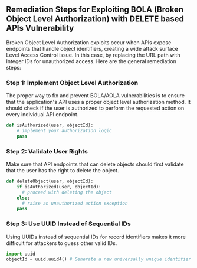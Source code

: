 

## Remediation Steps for Exploiting BOLA (Broken Object Level Authorization) with DELETE based APIs Vulnerability

Broken Object Level Authorization exploits occur when APIs expose endpoints that handle object identifiers, creating a wide attack surface Level Access Control issue. In this case, by replacing the URL path with Integer IDs for unauthorized access. Here are the general remediation steps:

### Step 1: Implement Object Level Authorization

The proper way to fix and prevent BOLA/AOLA vulnerabilities is to ensure that the application's API uses a proper object level authorization method. It should check if the user is authorized to perform the requested action on every individual API endpoint. 

```python
def isAuthorized(user, objectId):
    # implement your authorization logic
    pass
```

### Step 2: Validate User Rights

Make sure that API endpoints that can delete objects should first validate that the user has the right to delete the object. 

```python
def deleteObject(user, objectId):
    if isAuthorized(user, objectId):
      # proceed with deleting the object
    else:
      # raise an unauthorized action exception
    pass
```

### Step 3: Use UUID Instead of Sequential IDs

Using UUIDs instead of sequential IDs for record identifiers makes it more difficult for attackers to guess other valid IDs.

```python
import uuid
objectId = uuid.uuid4() # Generate a new universally unique identifier (UUID)
```